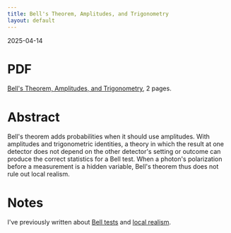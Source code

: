 ```yaml
---
title: Bell's Theorem, Amplitudes, and Trigonometry
layout: default
---
```

<p class="date">2025-04-14</p>

# PDF
[Bell's Theorem, Amplitudes, and Trigonometry](/docs/wyde-bell-amplitudes.pdf), 2 pages.

# Abstract
Bell's theorem adds probabilities when it should use amplitudes. With
amplitudes and trigonometric identities, a theory in which the result at one
detector does not depend on the other detector's setting or outcome can produce
the correct statistics for a Bell test. When a photon's polarization before a
measurement is a hidden variable, Bell's theorem thus does not rule out local
realism.


# Notes
I've previously written about [Bell tests](/thoughts/quantum-bell/) and
[local realism](/thoughts/quantum-local-realism/).
